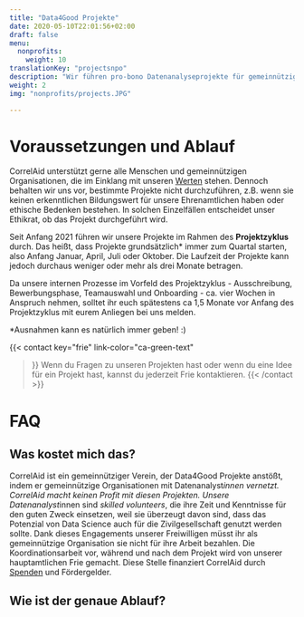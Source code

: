 ```yaml
---
title: "Data4Good Projekte"
date: 2020-05-10T22:01:56+02:00
draft: false
menu:
  nonprofits:
    weight: 10
translationKey: "projectsnpo"
description: "Wir führen pro-bono Datenanalyseprojekte für gemeinnützige Organisationen durch und ermöglichen so, dass auch die Zivilgesellschaft das große Potential von Daten und Datenanalyse nutzen kann."
weight: 2
img: "nonprofits/projects.JPG"

---
```


# Voraussetzungen und Ablauf
CorrelAid unterstützt gerne alle Menschen und gemeinnützigen Organisationen, die im Einklang mit unseren [Werten](about/#unsere-werte) stehen. Dennoch behalten wir uns vor, bestimmte Projekte nicht durchzuführen, z.B. wenn sie keinen erkenntlichen Bildungswert für unsere Ehrenamtlichen haben oder ethische Bedenken bestehen. In solchen Einzelfällen entscheidet unser Ethikrat, ob das Projekt durchgeführt wird.


Seit Anfang 2021 führen wir unsere Projekte im Rahmen des **Projektzyklus** durch. Das heißt, dass Projekte grundsätzlich\* immer zum Quartal starten, also Anfang Januar, April, Juli oder Oktober. Die Laufzeit der Projekte kann jedoch durchaus weniger oder mehr als drei Monate betragen. 

Da unsere internen Prozesse im Vorfeld des Projektzyklus - Ausschreibung, Bewerbungsphase, Teamauswahl und Onboarding - ca. vier Wochen in Anspruch nehmen, solltet ihr euch spätestens ca 1,5 Monate vor Anfang des Projektzyklus mit eurem Anliegen bei uns melden. 

*Ausnahmen kann es natürlich immer geben! :) 

{{< contact
    key="frie"
    link-color="ca-green-text"
>}}
Wenn du Fragen zu unseren Projekten hast oder wenn du eine Idee für ein Projekt hast, kannst du jederzeit Frie kontaktieren.
{{< /contact >}}
# FAQ
## Was kostet mich das?
CorrelAid ist ein gemeinnütziger Verein, der Data4Good Projekte anstößt, indem er gemeinnützige Organisationen mit Datenanalyst*innen vernetzt. CorrelAid macht keinen Profit mit diesen Projekten. Unsere Datenanalyst*innen sind _skilled volunteers_, die ihre Zeit und Kenntnisse für den guten Zweck einsetzen, weil sie überzeugt davon sind, dass das Potenzial von Data Science auch für die Zivilgesellschaft genutzt werden sollte. Dank dieses Engagements unserer Freiwilligen müsst ihr als gemeinnützige Organisation sie nicht für ihre Arbeit bezahlen. Die Koordinationsarbeit vor, während und nach dem Projekt wird von unserer hauptamtlichen Frie gemacht. Diese Stelle finanziert CorrelAid durch [Spenden](https://www.betterplace.org/de/projects/58963-correlaid-e-v-foerderung-von-datenwissenschaft-in-der-zivilgesellschaft) und Fördergelder.

## Wie ist der genaue Ablauf?